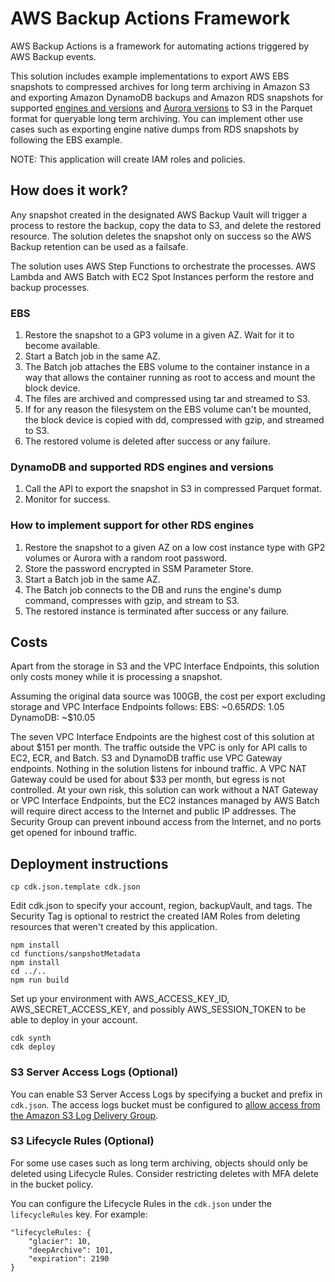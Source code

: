 # AWS Backup Actions Framework

AWS Backup Actions is a framework for automating actions triggered by AWS Backup events. 

This solution includes example implementations to export AWS EBS snapshots to compressed archives for long term archiving in Amazon S3 and exporting Amazon DynamoDB backups and Amazon RDS snapshots for supported [engines and versions][1] and [Aurora versions][2] to S3 in the Parquet format for queryable long term archiving. You can implement other use cases such as exporting engine native dumps from RDS snapshots by following the EBS example.

NOTE: This application will create IAM roles and policies.

## How does it work?
Any snapshot created in the designated AWS Backup Vault will trigger a process to restore the backup, copy the data to
S3, and delete the restored resource. The solution deletes the snapshot only on success so the AWS Backup retention can be used as a failsafe.

The solution uses AWS Step Functions to orchestrate the processes. AWS Lambda and AWS Batch with EC2 Spot Instances perform the
restore and backup processes.

### EBS
1. Restore the snapshot to a GP3 volume in a given AZ. Wait for it to become available.
2. Start a Batch job in the same AZ.
3. The Batch job attaches the EBS volume to the container instance in a way that allows the container running as root to access and mount the block device.
4. The files are archived and compressed using tar and streamed to S3.
5. If for any reason the filesystem on the EBS volume can't be mounted, the block device is copied with dd, compressed with gzip, and streamed to S3.
6. The restored volume is deleted after success or any failure.

### DynamoDB and supported RDS engines and versions
1. Call the API to export the snapshot in S3 in compressed Parquet format.
2. Monitor for success.

### How to implement support for other RDS engines
1. Restore the snapshot to a given AZ on a low cost instance type with GP2 volumes or Aurora with a random root password.
2. Store the password encrypted in SSM Parameter Store.
3. Start a Batch job in the same AZ.
4. The Batch job connects to the DB and runs the engine's dump command, compresses with gzip, and stream to S3.
5. The restored instance is terminated after success or any failure.

## Costs
Apart from the storage in S3 and the VPC Interface Endpoints, this solution only costs money while it is processing a snapshot.

Assuming the original data source was 100GB, the cost per export excluding storage and VPC Interface Endpoints follows:
EBS: ~$0.65
RDS: ~$1.05
DynamoDB: ~$10.05

The seven VPC Interface Endpoints are the highest cost of this solution at about $151 per month. The traffic outside the VPC is only for API calls to EC2, ECR, and Batch. S3 and DynamoDB traffic use VPC Gateway endpoints. Nothing in the solution listens for inbound traffic. A VPC NAT Gateway could be used for about $33 per month, but egress is not controlled. At your own risk, this solution can work without a NAT Gateway or VPC Interface Endpoints, but the EC2 instances managed by AWS Batch will require direct access to the Internet and public IP addresses. The Security Group can prevent inbound access from the Internet, and no ports get opened for inbound traffic.

## Deployment instructions
```
cp cdk.json.template cdk.json
```

Edit cdk.json to specify your account, region, backupVault, and tags. The Security Tag is optional to restrict the created IAM Roles
from deleting resources that weren't created by this application.

```
npm install
cd functions/sanpshotMetadata
npm install
cd ../..
npm run build
```

Set up your environment with AWS_ACCESS_KEY_ID, AWS_SECRET_ACCESS_KEY, and possibly AWS_SESSION_TOKEN to be able to
deploy in your account.

```
cdk synth
cdk deploy
```

### S3 Server Access Logs (Optional)
You can enable S3 Server Access Logs by specifying a bucket and prefix in `cdk.json`. The access logs bucket must be configured to [allow access from the Amazon S3 Log Delivery Group][3].

### S3 Lifecycle Rules (Optional)
For some use cases such as long term archiving, objects should only be deleted using Lifecycle Rules. Consider restricting deletes with MFA delete in the bucket policy.

You can configure the Lifecycle Rules in the `cdk.json` under the `lifecycleRules` key. For example:

```
"lifecycleRules: {
    "glacier": 10,
    "deepArchive": 101,
    "expiration": 2190
}
```

[1]: https://docs.aws.amazon.com/AmazonRDS/latest/UserGuide/USER_ExportSnapshot.html
[2]: https://docs.aws.amazon.com/AmazonRDS/latest/AuroraUserGuide/USER_ExportSnapshot.html
[3]: https://docs.aws.amazon.com/AmazonS3/latest/userguide/enable-server-access-logging.html#grant-log-delivery-permissions-general
